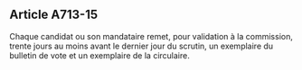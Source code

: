 Article A713-15
----
Chaque candidat ou son mandataire remet, pour validation à la commission, trente
jours au moins avant le dernier jour du scrutin, un exemplaire du bulletin de
vote et un exemplaire de la circulaire.
